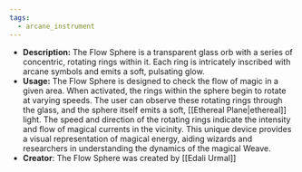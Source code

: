 ```yaml
---
tags:
  - arcane_instrument
---
```

- **Description:** The Flow Sphere is a transparent glass orb with a series of concentric, rotating rings within it. Each ring is intricately inscribed with arcane symbols and emits a soft, pulsating glow.
- **Usage:** The Flow Sphere is designed to check the flow of magic in a given area. When activated, the rings within the sphere begin to rotate at varying speeds. The user can observe these rotating rings through the glass, and the sphere itself emits a soft, [[Ethereal Plane|ethereal]] light. The speed and direction of the rotating rings indicate the intensity and flow of magical currents in the vicinity. This unique device provides a visual representation of magical energy, aiding wizards and researchers in understanding the dynamics of the magical Weave.
- **Creator**: The Flow Sphere was created by [[Edali Urmal]]
 